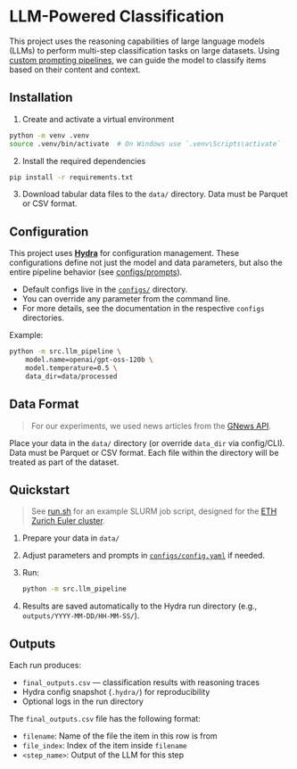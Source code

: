 # LLM-Powered Classification

This project uses the reasoning capabilities of large language models (LLMs) to perform multi-step classification tasks on large datasets. Using [custom prompting pipelines](configs/prompts/README.md), we can guide the model to classify items based on their content and context.

## Installation

1. Create and activate a virtual environment
```bash
python -m venv .venv
source .venv/bin/activate  # On Windows use `.venv\Scripts\activate`
```

2. Install the required dependencies
```bash
pip install -r requirements.txt
```

3. Download tabular data files to the `data/` directory. Data must be Parquet or CSV format. 

## Configuration

This project uses **[Hydra](https://hydra.cc)** for configuration management. These configurations define not just the model and data parameters, but also the entire pipeline behavior (see [configs/prompts](configs/prompts/README.md)).

* Default configs live in the [`configs/`](configs) directory.
* You can override any parameter from the command line.
* For more details, see the documentation in the respective `configs` directories.

Example:

```bash
python -m src.llm_pipeline \
    model.name=openai/gpt-oss-120b \
    model.temperature=0.5 \
    data_dir=data/processed
```


## Data Format

> For our experiments, we used news articles from the [GNews API](http://gnews.io).

Place your data in the `data/` directory (or override `data_dir` via config/CLI). Data must be Parquet or CSV format. Each file within the directory will be treated as part of the dataset.

## Quickstart

> See [run.sh](run.sh) for an example SLURM job script, designed for the [ETH Zurich Euler cluster](https://ele.ethz.ch/resources-and-infrastructure/infrastructure/computational-ressources.html).

1. Prepare your data in `data/`
2. Adjust parameters and prompts in [`configs/config.yaml`](configs/config.yaml) if needed.
3. Run:

   ```bash
   python -m src.llm_pipeline
   ```
4. Results are saved automatically to the Hydra run directory (e.g., `outputs/YYYY-MM-DD/HH-MM-SS/`).


## Outputs

Each run produces:

* `final_outputs.csv` — classification results with reasoning traces
* Hydra config snapshot (`.hydra/`) for reproducibility
* Optional logs in the run directory

The `final_outputs.csv` file has the following format:
- `filename`: Name of the file the item in this row is from
- `file_index`: Index of the item inside `filename`
- `<step_name>`: Output of the LLM for this step
